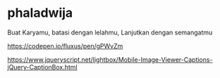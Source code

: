 # phaladwija
Buat Karyamu, batasi dengan lelahmu, Lanjutkan dengan semangatmu

https://codepen.io/fluxus/pen/gPWvZm

https://www.jqueryscript.net/lightbox/Mobile-Image-Viewer-Captions-jQuery-CaptionBox.html